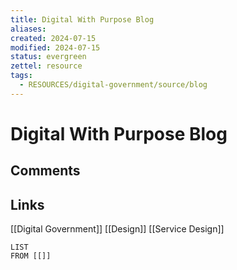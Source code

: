 ```yaml
---
title: Digital With Purpose Blog
aliases: 
created: 2024-07-15
modified: 2024-07-15
status: evergreen
zettel: resource
tags:
  - RESOURCES/digital-government/source/blog
---
```

# Digital With Purpose Blog
## Comments

## Links
[[Digital Government]]
[[Design]]
[[Service Design]]
```dataview
LIST
FROM [[]]
```
